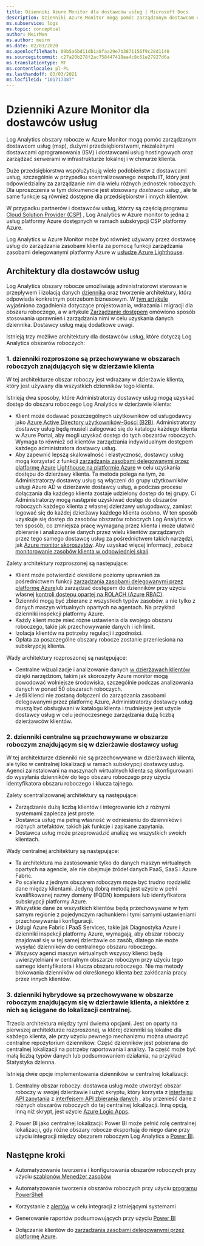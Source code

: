 ```yaml
---
title: Dzienniki Azure Monitor dla dostawców usług | Microsoft Docs
description: Dzienniki Azure Monitor mogą pomóc zarządzanym dostawcom usług (msp), dużymi przedsiębiorstwami, niezależnymi dostawcami oprogramowania (ISV) i dostawcami usług hostingowych oraz zarządzać serwerami w infrastrukturze lokalnej lub w chmurze klienta.
ms.subservice: logs
ms.topic: conceptual
author: MeirMen
ms.author: meirm
ms.date: 02/03/2020
ms.openlocfilehash: 09b5a6bd11db1a8faa29e7b3871156f9c28d1140
ms.sourcegitcommit: c27a20b278f2ac758447418ea4c8c61e27927d6a
ms.translationtype: MT
ms.contentlocale: pl-PL
ms.lasthandoff: 03/03/2021
ms.locfileid: "101717387"
---
```

# <a name="azure-monitor-logs-for-service-providers"></a>Dzienniki Azure Monitor dla dostawców usług

Log Analytics obszary robocze w Azure Monitor mogą pomóc zarządzanym dostawcom usług (msp), dużymi przedsiębiorstwami, niezależnymi dostawcami oprogramowania (ISV) i dostawcami usług hostingowych oraz zarządzać serwerami w infrastrukturze lokalnej i w chmurze klienta.

Duże przedsiębiorstwa współużytkują wiele podobieństw z dostawcami usług, szczególnie w przypadku scentralizowanego zespołu IT, który jest odpowiedzialny za zarządzanie nim dla wielu różnych jednostek roboczych. Dla uproszczenia w tym dokumencie jest stosowany *dostawca usług* , ale te same funkcje są również dostępne dla przedsiębiorstw i innych klientów.

W przypadku partnerów i dostawców usług, którzy są częścią programu [Cloud Solution Provider (CSP)](https://partner.microsoft.com/membership/cloud-solution-provider) , Log Analytics w Azure monitor to jedna z usług platformy Azure dostępnych w ramach subskrypcji CSP platformy Azure.

Log Analytics w Azure Monitor może być również używany przez dostawcę usług do zarządzania zasobami klienta za pomocą funkcji zarządzania zasobami delegowanymi platformy Azure w [usłudze Azure Lighthouse](../../lighthouse/overview.md).

## <a name="architectures-for-service-providers"></a>Architektury dla dostawców usług

Log Analytics obszary robocze umożliwiają administratorowi sterowanie przepływem i izolacją danych [dziennika](../logs/data-platform-logs.md) oraz tworzenie architektury, która odpowiada konkretnym potrzebom biznesowym. W [tym artykule](../logs/design-logs-deployment.md) wyjaśniono zagadnienia dotyczące projektowania, wdrażania i migracji dla obszaru roboczego, a w artykule [Zarządzanie dostępem](../logs/manage-access.md) omówiono sposób stosowania uprawnień i zarządzania nimi w celu uzyskania danych dziennika. Dostawcy usług mają dodatkowe uwagi.

Istnieją trzy możliwe architektury dla dostawców usług, które dotyczą Log Analytics obszarów roboczych:

### <a name="1-distributed---logs-are-stored-in-workspaces-located-in-the-customers-tenant"></a>1. dzienniki rozproszone są przechowywane w obszarach roboczych znajdujących się w dzierżawie klienta

W tej architekturze obszar roboczy jest wdrażany w dzierżawie klienta, który jest używany dla wszystkich dzienników tego klienta.

Istnieją dwa sposoby, które Administratorzy dostawcy usług mogą uzyskać dostęp do obszaru roboczego Log Analytics w dzierżawie klienta:

- Klient może dodawać poszczególnych użytkowników od usługodawcy jako [Azure Active Directory użytkowników-Gości (B2B)](../../active-directory/external-identities/what-is-b2b.md). Administratorzy dostawcy usług będą musieli zalogować się do katalogu każdego klienta w Azure Portal, aby mogli uzyskać dostęp do tych obszarów roboczych. Wymaga to również od klientów zarządzania indywidualnym dostępem każdego administratora dostawcy usług.
- Aby zapewnić lepszą skalowalność i elastyczność, dostawcy usług mogą korzystać z funkcji [zarządzania zasobami delegowanymi przez platformę Azure](../../lighthouse/concepts/azure-delegated-resource-management.md) [Lighthouse na platformie Azure](../../lighthouse/overview.md) w celu uzyskania dostępu do dzierżawy klienta. Ta metoda polega na tym, że Administratorzy dostawcy usług są włączeni do grupy użytkowników usługi Azure AD w dzierżawie dostawcy usług, a podczas procesu dołączania dla każdego klienta zostaje udzielony dostęp do tej grupy. Ci Administratorzy mogą następnie uzyskiwać dostęp do obszarów roboczych każdego klienta z własnej dzierżawy usługodawcy, zamiast logować się do każdej dzierżawy każdego klienta osobno. W ten sposób uzyskuje się dostęp do zasobów obszarów roboczych Log Analytics w ten sposób, co zmniejsza pracę wymaganą przez klienta i może ułatwić zbieranie i analizowanie danych przez wielu klientów zarządzanych przez tego samego dostawcę usług za pośrednictwem takich narzędzi, jak [Azure monitor skoroszytów](../visualize/workbooks-overview.md). Aby uzyskać więcej informacji, zobacz [monitorowanie zasobów klienta w odpowiedniej skali](../../lighthouse/how-to/monitor-at-scale.md).

Zalety architektury rozproszonej są następujące:

* Klient może potwierdzić określone poziomy uprawnień za pośrednictwem funkcji [zarządzania zasobami delegowanymi przez platformę Azure](../../lighthouse/concepts/azure-delegated-resource-management.md)lub zarządzać dostępem do dzienników przy użyciu własnej [kontroli dostępu opartej na ROLACH (Azure RBAC)](../../role-based-access-control/overview.md).
* Dzienniki mogą być zbierane z wszystkich typów zasobów, a nie tylko z danych maszyn wirtualnych opartych na agentach. Na przykład dzienniki inspekcji platformy Azure.
* Każdy klient może mieć różne ustawienia dla swojego obszaru roboczego, takie jak przechowywanie danych i ich limit.
* Izolacja klientów na potrzeby regulacji i zgodności.
* Opłata za poszczególne obszary robocze zostanie przeniesiona na subskrypcję klienta.

Wady architektury rozproszonej są następujące:

* Centralne wizualizacje i analizowanie danych [w dzierżawach klientów](cross-workspace-query.md) dzięki narzędziom, takim jak skoroszyty Azure monitor mogą powodować wolniejsze środowiska, szczególnie podczas analizowania danych w ponad 50 obszarach roboczych.
* Jeśli klienci nie zostaną dołączeni do zarządzania zasobami delegowanymi przez platformę Azure, Administratorzy dostawcy usług muszą być obsługiwani w katalogu klienta i trudniejsze jest użycie dostawcy usług w celu jednoczesnego zarządzania dużą liczbą dzierżawców klientów.

### <a name="2-central---logs-are-stored-in-a-workspace-located-in-the-service-provider-tenant"></a>2. dzienniki centralne są przechowywane w obszarze roboczym znajdującym się w dzierżawie dostawcy usług

W tej architekturze dzienniki nie są przechowywane w dzierżawach klienta, ale tylko w centralnej lokalizacji w ramach subskrypcji dostawcy usług. Agenci zainstalowani na maszynach wirtualnych klienta są skonfigurowani do wysyłania dzienników do tego obszaru roboczego przy użyciu identyfikatora obszaru roboczego i klucza tajnego.

Zalety scentralizowanej architektury są następujące:

* Zarządzanie dużą liczbą klientów i integrowanie ich z różnymi systemami zaplecza jest proste.
* Dostawca usług ma pełną własność w odniesieniu do dzienników i różnych artefaktów, takich jak funkcje i zapisane zapytania.
* Dostawca usług może przeprowadzić analizę we wszystkich swoich klientach.

Wady centralnej architektury są następujące:

* Ta architektura ma zastosowanie tylko do danych maszyn wirtualnych opartych na agencie, ale nie obejmuje źródeł danych PaaS, SaaS i Azure Fabric.
* Po scaleniu z jednym obszarem roboczym może być trudno rozdzielić dane między klientami. Jedyną dobrą metodą jest użycie w pełni kwalifikowanej nazwy domeny (FQDN) komputera lub identyfikatora subskrypcji platformy Azure.
* Wszystkie dane ze wszystkich klientów będą przechowywane w tym samym regionie z pojedynczym rachunkiem i tymi samymi ustawieniami przechowywania i konfiguracji.
* Usługi Azure Fabric i PaaS Services, takie jak Diagnostyka Azure i dzienniki inspekcji platformy Azure, wymagają, aby obszar roboczy znajdował się w tej samej dzierżawie co zasób, dlatego nie może wysyłać dzienników do centralnego obszaru roboczego.
* Wszyscy agenci maszyn wirtualnych wszyscy klienci będą uwierzytelniani w centralnym obszarze roboczym przy użyciu tego samego identyfikatora i klucza obszaru roboczego. Nie ma metody blokowania dzienników od określonego klienta bez zakłócania pracy przez innych klientów.

### <a name="3-hybrid---logs-are-stored-in-workspace-located-in-the-customers-tenant-and-some-of-them-are-pulled-to-a-central-location"></a>3. dzienniki hybrydowe są przechowywane w obszarze roboczym znajdującym się w dzierżawie klienta, a niektóre z nich są ściągane do lokalizacji centralnej.

Trzecia architektura między tymi dwiema opcjami. Jest on oparty na pierwszej architekturze rozproszonej, w której dzienniki są lokalne dla każdego klienta, ale przy użyciu pewnego mechanizmu można utworzyć centralne repozytorium dzienników. Część dzienników jest pobierana do centralnej lokalizacji na potrzeby raportowania i analizy. Ta część może być małą liczbą typów danych lub podsumowaniem działania, na przykład Statystyka dzienna.

Istnieją dwie opcje implementowania dzienników w centralnej lokalizacji:

1. Centralny obszar roboczy: dostawca usług może utworzyć obszar roboczy w swojej dzierżawie i użyć skryptu, który korzysta z [interfejsu API zapytania](https://dev.loganalytics.io/) z [interfejsem API zbierania danych](../logs/data-collector-api.md) , aby przenieść dane z różnych obszarów roboczych do tej centralnej lokalizacji. Inną opcją, inną niż skrypt, jest użycie [Azure Logic Apps](../../logic-apps/logic-apps-overview.md).

2. Power BI jako centralnej lokalizacji: Power BI może pełnić rolę centralnej lokalizacji, gdy różne obszary robocze eksportują do niego dane przy użyciu integracji między obszarem roboczym Log Analytics a [Power BI](../visualize/powerbi.md).

## <a name="next-steps"></a>Następne kroki

* Automatyzowanie tworzenia i konfigurowania obszarów roboczych przy użyciu [szablonów Menedżer zasobów](../logs/resource-manager-workspace.md)

* Automatyzowanie tworzenia obszarów roboczych przy użyciu [programu PowerShell](../logs/powershell-workspace-configuration.md)

* Korzystanie z [alertów](../alerts/alerts-overview.md) w celu integracji z istniejącymi systemami

* Generowanie raportów podsumowujących przy użyciu [Power BI](../visualize/powerbi.md)

* Dołączanie klientów do [zarządzania zasobami delegowanymi przez platformę Azure](../../lighthouse/concepts/azure-delegated-resource-management.md).
